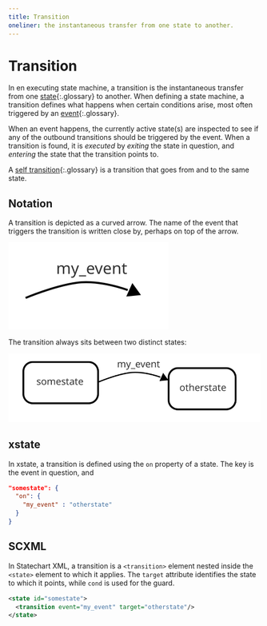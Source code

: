 ```yaml
---
title: Transition
oneliner: the instantaneous transfer from one state to another.
---
```


# Transition

In en executing state machine, a transition is the instantaneous transfer from one [state](state.html){:.glossary} to another.  When defining a state machine, a transition defines what happens when certain conditions arise, most often triggered by an [event](event.html){:.glossary}.

When an event happens, the currently active state(s) are inspected to see if any of the outbound transitions should be triggered by the event.  When a transition is found, it is _executed_ by _exiting_ the state in question, and _entering_ the state that the transition points to.

A [self transition](self-transition.html){:.glossary} is a transition that goes from and to the same state.

## Notation

A transition is depicted as a curved arrow.  The name of the event that triggers the transition is written close by, perhaps on top of the arrow.

![A transition, for the event _my_event_](event-arrow.svg)

The transition always sits between two distinct states:

![A transition from _somestate_ to _otherstate_ given the _my_event_ event](event.svg)

## xstate

In xstate, a transition is defined using the `on` property of a state. The key is the event in question, and 

```json
"somestate": {
  "on": {
    "my_event" : "otherstate"
  }
}
```

## SCXML

In Statechart XML, a transition is a `<transition>` element nested inside the `<state>` element to which it applies.  The `target` attribute identifies the state to which it points, while `cond` is used for the guard.

```xml
<state id="somestate">
  <transition event="my_event" target="otherstate"/>
</state>
```


